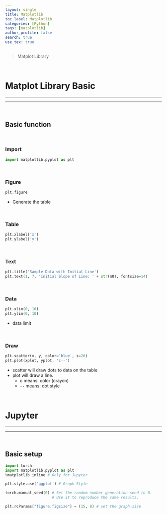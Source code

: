 ```yaml
---
layout: single
title: Matplotlib
toc_label: Matplotlib
categories: [Python]
tags: [matplotlib]
author_profile: false
search: true
use_tex: true
---
```


> Matplot Library

<br>

# Matplot Library Basic

---

---

<br>

## Basic function

<br>

### Import

```python
import matplotlib.pyplot as plt
```

<br>

### Figure

```python
plt.figure
```

- Generate the table

<br>

### Table

```python
plt.xlabel('x')
plt.ylabel('y')
```

<br>

### Text

```python
plt.title('Sample Data with Initial Line')
plt.text(1, 7, 'Initial Slope of Line: ' + str(m0), fontsize=14)
```

<br>

### Data

```python
plt.xlim(0, 10)
plt.ylim(0, 10)
```

- data limit

<br>

### Draw

```python
plt.scatter(x, y, color='blue', s=20)
plt.plot(xplot, yplot, 'c--')
```

- scatter will draw dots to data on the table
- plot will draw a line.
  - c means: color (crayon)
  - `--` means: dot style


<br>

# Jupyter

---

---

<br>

## Basic setup

```python
import torch
import matplotlib.pyplot as plt
%matplotlib inline # Only for Jupyter

plt.style.use('ggplot') # Graph Style

torch.manual_seed(0) # Set the random number generation seed to 0.
                     # Use it to reproduce the same results.

plt.rcParams["figure.figsize"] = (15, 8) # set the graph size
```